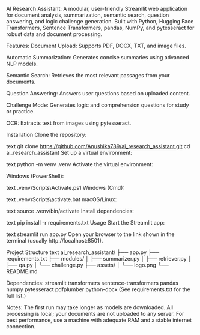 
AI Research Assistant:
A modular, user-friendly Streamlit web application for document analysis, summarization, semantic search, question answering, and logic challenge generation.
Built with Python, Hugging Face Transformers, Sentence Transformers, pandas, NumPy, and pytesseract for robust data and document processing.

Features:
Document Upload: Supports PDF, DOCX, TXT, and image files.

Automatic Summarization: Generates concise summaries using advanced NLP models.

Semantic Search: Retrieves the most relevant passages from your documents.

Question Answering: Answers user questions based on uploaded content.

Challenge Mode: Generates logic and comprehension questions for study or practice.

OCR: Extracts text from images using pytesseract.

Installation
Clone the repository:

text
git clone https://github.com/Anushika789/ai_research_assistant.git
cd ai_research_assistant
Set up a virtual environment:

text
python -m venv .venv
Activate the virtual environment:

Windows (PowerShell):

text
.venv\Scripts\Activate.ps1
Windows (Cmd):

text
.venv\Scripts\activate.bat
macOS/Linux:

text
source .venv/bin/activate
Install dependencies:

text
pip install -r requirements.txt
Usage
Start the Streamlit app:

text
streamlit run app.py
Open your browser to the link shown in the terminal (usually http://localhost:8501).

Project Structure
text
ai_research_assistant/
├── app.py
├── requirements.txt
├── modules/
│   ├── summarizer.py
│   ├── retriever.py
│   ├── qa.py
│   └── challenge.py
├── assets/
│   └── logo.png
└── README.md

Dependencies:
streamlit
transformers
sentence-transformers
pandas
numpy
pytesseract
pdfplumber
python-docx
(See requirements.txt for the full list.)

Notes:
The first run may take longer as models are downloaded.
All processing is local; your documents are not uploaded to any server.
For best performance, use a machine with adequate RAM and a stable internet connection.
